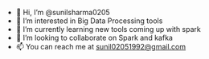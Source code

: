 - 👋 Hi, I’m @sunilsharma0205
- 👀 I’m interested in Big Data Processing tools
- 🌱 I’m currently learning new tools coming up with spark
- 💞️ I’m looking to collaborate on Spark and kafka
- 📫 You can reach me at sunil02051992@gmail.com

<!---
sunilsharma0205/sunilsharma0205 is a ✨ special ✨ repository because its `README.md` (this file) appears on your GitHub profile.
You can click the Preview link to take a look at your changes.
--->
